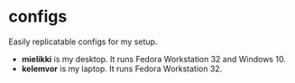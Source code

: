 # configs

Easily replicatable configs for my setup.

- **mielikki** is my desktop. It runs Fedora Workstation 32 and Windows 10.
- **kelemvor** is my laptop. It runs Fedora Workstation 32.
